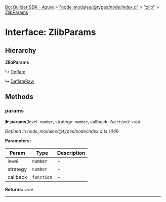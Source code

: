 [Bot Builder SDK - Azure](../README.md) > ["node_modules/@types/node/index.d"](../modules/_node_modules__types_node_index_d_.md) > ["zlib"](../modules/_node_modules__types_node_index_d_._zlib_.md) > [ZlibParams](../interfaces/_node_modules__types_node_index_d_._zlib_.zlibparams.md)



# Interface: ZlibParams

## Hierarchy

**ZlibParams**

↳  [Deflate](_node_modules__types_node_index_d_._zlib_.deflate.md)




↳  [DeflateRaw](_node_modules__types_node_index_d_._zlib_.deflateraw.md)









## Methods
<a id="params"></a>

###  params

► **params**(level: *`number`*, strategy: *`number`*, callback: *`function`*): `void`



*Defined in node_modules/@types/node/index.d.ts:1446*



**Parameters:**

| Param | Type | Description |
| ------ | ------ | ------ |
| level | `number`   |  - |
| strategy | `number`   |  - |
| callback | `function`   |  - |





**Returns:** `void`





___


